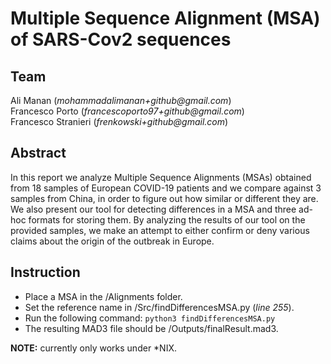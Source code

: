 # Multiple Sequence Alignment (MSA) of SARS-Cov2 sequences

## Team

Ali Manan (_mohammadalimanan+github@gmail.com_)  
Francesco Porto (_francescoporto97+github@gmail.com_)  
Francesco Stranieri (_frenkowski+github@gmail.com_)

## Abstract

In this report we analyze Multiple Sequence Alignments (MSAs) obtained from 18 samples of European COVID-19 patients and we compare against 3 samples from China, in order to figure out how similar or different they are. We also present our tool for detecting differences in a MSA and three ad-hoc formats for storing them. By analyzing the results of our tool on the provided samples, we make an attempt to either confirm or deny various claims about the origin of the outbreak in Europe.

## Instruction

- Place a MSA in the /Alignments folder.
- Set the reference name in /Src/findDifferencesMSA.py (_line 255_).
- Run the following command:
  `python3 findDifferencesMSA.py`
- The resulting MAD3 file should be /Outputs/finalResult.mad3.

**NOTE:** currently only works under \*NIX.
